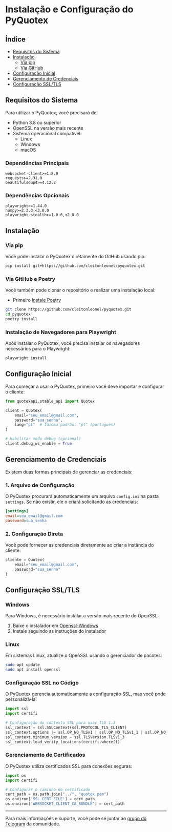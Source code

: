 # Instalação e Configuração do PyQuotex

## Índice
- [Requisitos do Sistema](#requisitos-do-sistema)
- [Instalação](#instalação)
  - [Via pip](#via-pip)
  - [Via GitHub](#via-github)
- [Configuração Inicial](#configuração-inicial)
- [Gerenciamento de Credenciais](#gerenciamento-de-credenciais)
- [Configuração SSL/TLS](#configuração-ssltls)

## Requisitos do Sistema

Para utilizar o PyQuotex, você precisará de:

- Python 3.8 ou superior
- OpenSSL na versão mais recente
- Sistema operacional compatível:
  - Linux
  - Windows
  - macOS

### Dependências Principais
```
websocket-client>=1.8.0
requests>=2.31.0
beautifulsoup4>=4.12.2
```

### Dependências Opcionais
```
playwright>=1.44.0
numpy>=2.2.3,<3.0.0
playwright-stealth>=1.0.6,<2.0.0
```

## Instalação

### Via pip
Você pode instalar o PyQuotex diretamente do GitHub usando pip:

```bash
pip install git+https://github.com/cleitonleonel/pyquotex.git
```

### Via GitHub e Poetry
Você também pode clonar o repositório e realizar uma instalação local:
- Primeiro [Instale Poetry](https://python-poetry.org/docs/#installing-with-the-official-installer)

```bash
git clone https://github.com/cleitonleonel/pyquotex.git
cd pyquotex
poetry install
```

### Instalação de Navegadores para Playwright
Após instalar o PyQuotex, você precisa instalar os navegadores necessários para o Playwright:

```bash
playwright install
```

## Configuração Inicial

Para começar a usar o PyQuotex, primeiro você deve importar e configurar o cliente:

```python
from quotexapi.stable_api import Quotex

client = Quotex(
    email="seu_email@gmail.com",
    password="sua_senha",
    lang="pt"  # Idioma padrão: "pt" (português)
)

# Habilitar modo debug (opcional)
client.debug_ws_enable = True
```

## Gerenciamento de Credenciais

Existem duas formas principais de gerenciar as credenciais:

### 1. Arquivo de Configuração
O PyQuotex procurará automaticamente um arquivo `config.ini` na pasta `settings`. Se não existir, ele o criará solicitando as credenciais:

```ini
[settings]
email=seu_email@gmail.com
password=sua_senha
```

### 2. Configuração Direta
Você pode fornecer as credenciais diretamente ao criar a instância do cliente:

```python
cliente = Quotex(
    email="seu_email@gmail.com",
    password="sua_senha"
)
```

## Configuração SSL/TLS

### Windows
Para Windows, é necessário instalar a versão mais recente do OpenSSL:
1. Baixe o instalador em [Openssl-Windows](https://slproweb.com/products/Win32OpenSSL.html)
2. Instale seguindo as instruções do instalador

### Linux
Em sistemas Linux, atualize o OpenSSL usando o gerenciador de pacotes:

```bash
sudo apt update
sudo apt install openssl
```

### Configuração SSL no Código
O PyQuotex gerencia automaticamente a configuração SSL, mas você pode personalizá-la:

```python
import ssl
import certifi

# Configuração do contexto SSL para usar TLS 1.3
ssl_context = ssl.SSLContext(ssl.PROTOCOL_TLS_CLIENT)
ssl_context.options |= ssl.OP_NO_TLSv1 | ssl.OP_NO_TLSv1_1 | ssl.OP_NO_TLSv1_2
ssl_context.minimum_version = ssl.TLSVersion.TLSv1_3
ssl_context.load_verify_locations(certifi.where())
```

### Gerenciamento de Certificados
O PyQuotex utiliza certificados SSL para conexões seguras:

```python
import os
import certifi

# Configurar o caminho do certificado
cert_path = os.path.join("../", "quotex.pem")
os.environ['SSL_CERT_FILE'] = cert_path
os.environ['WEBSOCKET_CLIENT_CA_BUNDLE'] = cert_path
```

---

Para mais informações e suporte, você pode se juntar ao [grupo do Telegram](https://t.me/+Uzcmc-NZvN4xNTQx) da comunidade.